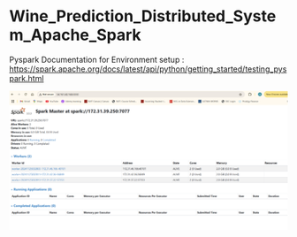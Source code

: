 # Wine_Prediction_Distributed_System_Apache_Spark
Pyspark Documentation for Environment setup : https://spark.apache.org/docs/latest/api/python/getting_started/testing_pyspark.html

![alt text](image.png)
